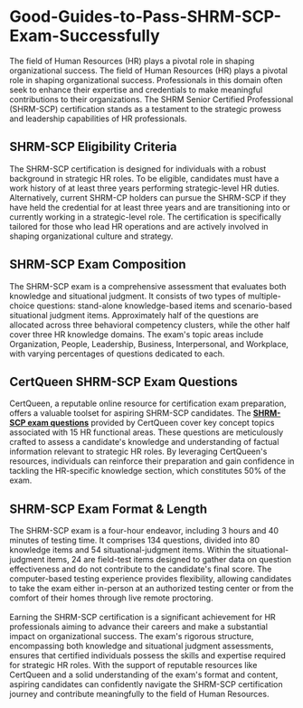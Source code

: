 # Good-Guides-to-Pass-SHRM-SCP-Exam-Successfully
The field of Human Resources (HR) plays a pivotal role in shaping organizational success. 
The field of Human Resources (HR) plays a pivotal role in shaping organizational success. Professionals in this domain often seek to enhance their expertise and credentials to make meaningful contributions to their organizations. The SHRM Senior Certified Professional (SHRM-SCP) certification stands as a testament to the strategic prowess and leadership capabilities of HR professionals.&nbsp;<br />
<h2>
	SHRM-SCP Eligibility Criteria
</h2>
The SHRM-SCP certification is designed for individuals with a robust background in strategic HR roles. To be eligible, candidates must have a work history of at least three years performing strategic-level HR duties. Alternatively, current SHRM-CP holders can pursue the SHRM-SCP if they have held the credential for at least three years and are transitioning into or currently working in a strategic-level role. The certification is specifically tailored for those who lead HR operations and are actively involved in shaping organizational culture and strategy.<br />
<h2>
	SHRM-SCP Exam Composition
</h2>
The SHRM-SCP exam is a comprehensive assessment that evaluates both knowledge and situational judgment. It consists of two types of multiple-choice questions: stand-alone knowledge-based items and scenario-based situational judgment items. Approximately half of the questions are allocated across three behavioral competency clusters, while the other half cover three HR knowledge domains. The exam's topic areas include Organization, People, Leadership, Business, Interpersonal, and Workplace, with varying percentages of questions dedicated to each.<br />
<h2>
	CertQueen SHRM-SCP Exam Questions
</h2>
CertQueen, a reputable online resource for certification exam preparation, offers a valuable toolset for aspiring SHRM-SCP candidates. The <strong><a href="https://www.certqueen.com/SHRM-SCP.html" target="_blank">SHRM-SCP exam questions</a></strong> provided by CertQueen cover key concept topics associated with 15 HR functional areas. These questions are meticulously crafted to assess a candidate's knowledge and understanding of factual information relevant to strategic HR roles. By leveraging CertQueen's resources, individuals can reinforce their preparation and gain confidence in tackling the HR-specific knowledge section, which constitutes 50% of the exam.<br />
<h2>
	SHRM-SCP Exam Format &amp; Length
</h2>
The SHRM-SCP exam is a four-hour endeavor, including 3 hours and 40 minutes of testing time. It comprises 134 questions, divided into 80 knowledge items and 54 situational-judgment items. Within the situational-judgment items, 24 are field-test items designed to gather data on question effectiveness and do not contribute to the candidate's final score. The computer-based testing experience provides flexibility, allowing candidates to take the exam either in-person at an authorized testing center or from the comfort of their homes through live remote proctoring.<br />
<br />
Earning the SHRM-SCP certification is a significant achievement for HR professionals aiming to advance their careers and make a substantial impact on organizational success. The exam's rigorous structure, encompassing both knowledge and situational judgment assessments, ensures that certified individuals possess the skills and expertise required for strategic HR roles. With the support of reputable resources like CertQueen and a solid understanding of the exam's format and content, aspiring candidates can confidently navigate the SHRM-SCP certification journey and contribute meaningfully to the field of Human Resources.<br />
